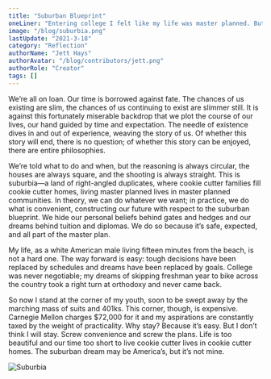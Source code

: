 ```yaml
---
title: "Suburban Blueprint"
oneLiner: "Entering college I felt like my life was master planned. But the suburban blueprint is not for me."
image: "/blog/suburbia.png"
lastUpdate: "2021-3-18"
category: "Reflection"
authorName: "Jett Hays"
authorAvatar: "/blog/contributors/jett.png"
authorRole: "Creator"
tags: []
---
```


We’re all on loan. Our time is borrowed against fate. The chances of us existing are slim, the chances of us continuing to exist are slimmer still. It is against this fortunately miserable backdrop that we plot the course of our lives, our hand guided by time and expectation. The needle of existence dives in and out of experience, weaving the story of us. Of whether this story will end, there is no question; of whether this story can be enjoyed, there are entire philosophies.

We’re told what to do and when, but the reasoning is always circular, the houses are always square, and the shooting is always straight. This is suburbia—a land of right-angled duplicates, where cookie cutter families fill cookie cutter homes, living master planned lives in master planned communities. In theory, we can do whatever we want; in practice, we do what is convenient, constructing our
future with respect to the suburban blueprint. We hide our personal beliefs behind gates and hedges and our dreams behind tuition and diplomas. We do so because it’s safe, expected, and all part of the master plan.

My life, as a white American male living fifteen minutes from the beach, is not a hard one. The way forward is easy: tough decisions have been replaced by schedules and dreams have been replaced by goals. College was never negotiable; my dreams of skipping freshman year to bike across the country took a right turn at orthodoxy and never came back.

So now I stand at the corner of my youth, soon to be swept away by the marching mass of suits and 401ks. This corner, though, is expensive. Carnegie Mellon charges $72,000 for it and my aspirations are constantly taxed by the weight of practicality. Why stay? Because it’s easy. But I don’t think I will stay. Screw convenience and screw the plans. Life is too beautiful and our time too short to live cookie cutter lives in cookie cutter homes. The suburban dream may be America’s, but it’s not mine.

![Suburbia](/blog/suburbia.png)
